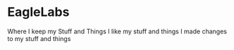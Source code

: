 # EagleLabs
Where I keep my Stuff and Things 
I like my stuff and things
I made changes to my stuff and things

